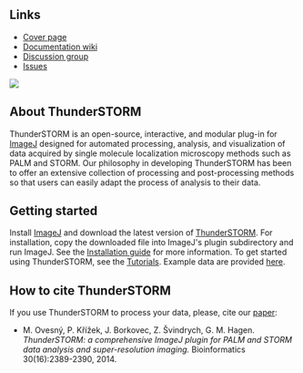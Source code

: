 ## Links
  * [Cover page](http://zitmen.github.io/thunderstorm/)
  * [Documentation wiki](https://github.com/zitmen/thunderstorm/wiki)
  * [Discussion group](http://groups.google.com/group/thunderstorm-users)
  * [Issues](https://github.com/zitmen/thunderstorm/issues)

<a href="https://googledrive.com/host/0BzOGc-xMFyDYR1JaelZYQmJsaUE/builds/stable/latest.html">
<img src="https://googledrive.com/host/0BzOGc-xMFyDYR1JaelZYQmJsaUE/wiki/thunderstorm-logo-download.png" />
</a>

## About ThunderSTORM
ThunderSTORM is an open-source, interactive, and modular plug-in for [ImageJ](http://rsb.info.nih.gov/ij/) designed for automated processing, analysis, and visualization of data acquired by single molecule localization microscopy methods such as PALM and STORM. Our philosophy in developing ThunderSTORM has been to offer an extensive collection of processing and post-processing methods so that users can easily adapt the process of analysis to their data.

## Getting started
Install [ImageJ](http://imagej.nih.gov/ij/index.html) and download the latest version of [ThunderSTORM](https://googledrive.com/host/0BzOGc-xMFyDYR1JaelZYQmJsaUE/builds/stable/latest.html). For installation, copy the downloaded file into ImageJ's plugin subdirectory and run ImageJ. See the [Installation guide](https://github.com/zitmen/thunderstorm/wiki/Installation) for more information. To get started using ThunderSTORM, see the [Tutorials](https://github.com/zitmen/thunderstorm/wiki/Tutorials). Example data are provided [here](https://googledrive.com/host/0BzOGc-xMFyDYR1JaelZYQmJsaUE/data/12%20+%20cyl%20lens.zip).

## How to cite ThunderSTORM
If you use ThunderSTORM to process your data, please, cite our [paper](http://dx.doi.org/10.1093/bioinformatics/btu202):
  * M. Ovesný, P. Křížek, J. Borkovec, Z. Švindrych, G. M. Hagen. _ThunderSTORM: a comprehensive ImageJ plugin for PALM and STORM data analysis and super-resolution imaging._ Bioinformatics 30(16):2389-2390, 2014.
